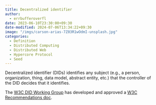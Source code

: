 ```yaml
---
title: Decentralized identifier
author:
  - errbufferoverfl
date: 2023-06-10T23:30:00+09:30
date-modified: 2024-07-06T13:34:22+09:30
image: "/imgs/carson-arias-7Z03R1wOdmI-unsplash.jpg"
categories:
  - Definition
  - Distributed Computing
  - Distributed Web
  - Hypercore Protocol
  - Seed
---
```


Decentralized identifier (DIDs) identifies any subject (e.g., a person, organization, thing, data model, abstract entity, etc.) that the controller of the DID decides that it identifies.

The [W3C DID Working Group](https://www.w3.org/groups/wg/did/) has developed and approved a [W3C Recommendations doc](https://www.w3.org/TR/did-imp-guide/).
